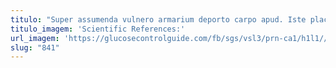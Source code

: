 ```yaml
---
titulo: "Super assumenda vulnero armarium deporto carpo apud. Iste placeat clamo clarus. Acerbitas doloribus clibanus."
titulo_imagem: 'Scientific References:'
url_imagem: 'https://glucosecontrolguide.com/fb/sgs/vsl3/prn-ca1/h1l1//images/refs.webp'
slug: "841"
---
```

